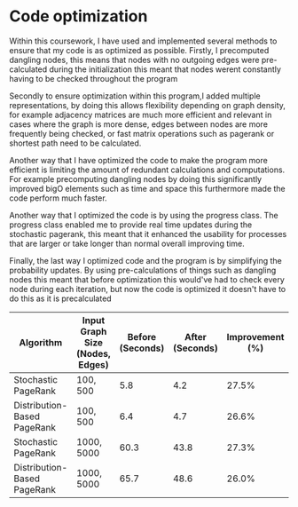 # Code optimization

Within this coursework, I have used and implemented several methods to
ensure that my code is as optimized as possible. Firstly, I precomputed dangling
nodes, this means that nodes with no outgoing edges were pre-calculated during the initialization
this meant that nodes werent constantly having to be checked throughout the program

Secondly to ensure optimization within this program,I added multiple representations, by doing
this allows flexibility depending on graph density, for example adjacency matrices
are much more efficient and relevant in cases where the graph is more dense, edges between nodes are more frequently
being checked, or fast matrix operations such as pagerank or shortest path need to be calculated.

Another way that I have optimized the code to make the program more efficient 
is limiting the amount of redundant calculations and computations. For example precomputing dangling nodes
by doing this significantly improved bigO elements such as time and space
this furthermore made the code perform much faster.

Another way that I optimized the code is by using the progress class. The progress class enabled me to 
provide real time updates during the stochastic pagerank, this meant that it enhanced
the usability for processes that are larger or take longer than normal overall improving time.

Finally, the last way I optimized code and the program is by simplifying the probability updates. By using 
pre-calculations of things such as dangling nodes this meant 
that before optimization this would've had to check every node during each iteration,
but now the code is optimized it doesn't have to do this as it is precalculated

| Algorithm                  | Input Graph Size (Nodes, Edges) | Before (Seconds) | After (Seconds) | Improvement (%) |
|----------------------------|---------------------------------|------------------|-----------------|-----------------|
| Stochastic PageRank         | 100, 500                        | 5.8              | 4.2             | 27.5%           |
| Distribution-Based PageRank | 100, 500                        | 6.4              | 4.7             | 26.6%           |
| Stochastic PageRank         | 1000, 5000                      | 60.3             | 43.8            | 27.3%           |
| Distribution-Based PageRank | 1000, 5000                      | 65.7             | 48.6            | 26.0%           |
